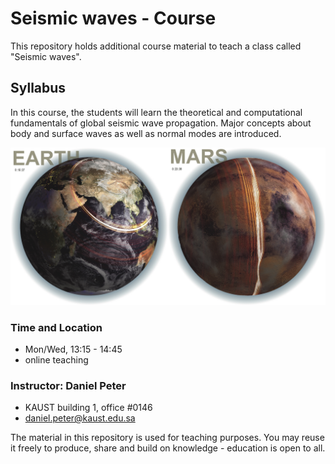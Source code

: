 
# Seismic waves - Course

This repository holds additional course material to teach a class called "Seismic waves".

## Syllabus

In this course, the students will learn the theoretical and computational fundamentals of global seismic wave propagation.
Major concepts about body and surface waves as well as normal modes are introduced.

<!-- ![Seismic waves on Earth and Mars](earth-mars-waves.jpg) -->
<img src="earth-mars-waves.jpg" width="1000" alt="Seismic waves on Earth and Mars">

### Time and Location

- Mon/Wed, 13:15 - 14:45
- online teaching 

### Instructor: Daniel Peter
- KAUST building 1, office #0146  
- daniel.peter@kaust.edu.sa

The material in this repository is used for teaching purposes. You may reuse it freely to produce, share and build on knowledge - education is open to all.
